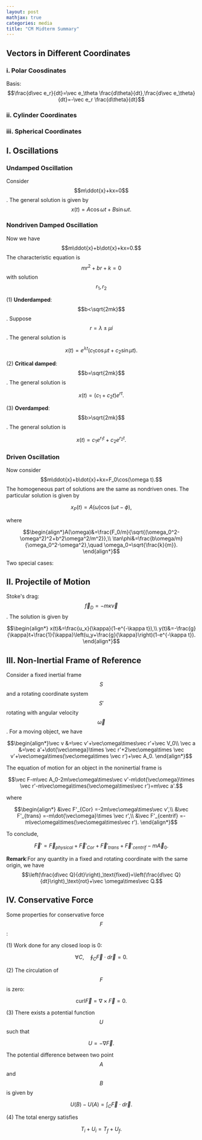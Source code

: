 ```yaml
---
layout: post
mathjax: true
categories: media
title: "CM Midterm Summary"
---
```

## Vectors in Different Coordinates
### i. Polar Coosdinates
Basis:
$$\frac{d\vec e_r}{dt}=\vec e_\theta \frac{d\theta}{dt},\frac{d\vec e_\theta}{dt}=-\vec e_r \frac{d\theta}{dt}$$
### ii. Cylinder Coordinates

### iii. Spherical Coordinates

## I. Oscillations
### Undamped Oscillation
Consider $$m\ddot{x}+kx=0$$. The general solution is given by 
$$x(t)=A\cos\omega t+B\sin\omega t.$$

### Nondriven Damped Oscillation
Now we have $$m\ddot{x}+b\dot{x}+kx=0.$$ The characteristic equation is $$mr^2+br+k=0$$ with solution $$r_1,r_2$$

(1) **Underdamped**: $$b<\sqrt{2mk}$$. Suppose $$r=\lambda\pm\mu i$$. The general solution is

$$x(t)=e^{\lambda t}(c_1\cos\mu t+c_2\sin\mu t).$$

(2) **Critical damped**: $$b=\sqrt{2mk}$$. The general solution is

$$x(t)=(c_1+c_2t)e^{rt}.$$

(3) **Overdamped**: $$b>\sqrt{2mk}$$. The general solution is

$$x(t)=c_1e^{r_1t}+c_2e^{r_2t}.$$

### Driven Oscillation
Now consider $$m\ddot{x}+b\dot{x}+kx=F_0\cos(\omega t).$$ The homogeneous part of solutions are the same as nondriven ones. The particular solution is given by

$$x_P(t)=A(\omega)\cos(\omega t-\phi),$$

where

$$\begin{align*}A(\omega)&=\frac{F_0/m}{\sqrt{(\omega_0^2-\omega^2)^2+b^2\omega^2/m^2}},\\
\tan\phi&=\frac{b\omega/m}{\omega_0^2-\omega^2},\quad \omega_0=\sqrt{\frac{k}{m}}.
\end{align*}$$

Two special cases:
####
## II. Projectile of Motion
Stoke's drag: $$\vec f_D=-m\kappa\vec v $$. The solution is given by

$$\begin{align*}
x(t)&=\frac{u_x}{\kappa}(1-e^{-\kappa t}),\\
y(t)&=-\frac{g}{\kappa}t+\frac{1}{\kappa}\left(u_y+\frac{g}{\kappa}\right)(1-e^{-\kappa t}).
\end{align*}$$

## III. Non-Inertial Frame of Reference
Consider a fixed inertial frame $$S$$ and a rotating coordinate system $$S'$$ rotating with angular velocity $$\vec\omega$$. For a moving object, we have

$$\begin{align*}\vec v &=\vec v'+\vec\omega\times\vec r'+\vec V_0\\
\vec a &=\vec a'+\dot{\vec\omega}\times \vec r'+2\vec\omega\times \vec v'+\vec\omega\times(\vec\omega\times \vec r')+\vec A_0.
\end{align*}$$

The equation of motion for an object in the noninertial frame is

$$\vec F-m\vec A_0-2m\vec\omega\times\vec v'-m\dot{\vec\omega}\times \vec r'-m\vec\omega\times(\vec\omega\times\vec r')=m\vec a'.$$

where

$$\begin{align*}
&\vec F'_{Cor} =-2m\vec\omega\times\vec v',\\
&\vec F'_{trans} =-m\dot{\vec\omega}\times \vec r',\\
&\vec F'_{centrif} =-m\vec\omega\times(\vec\omega\times\vec r').
\end{align*}$$

To conclude,

$$\vec F'=\vec F_{physical}+\vec F'_{Cor}+\vec F'_{trans}+\vec F'_{centrif}-m\vec A_0.$$

**Remark**:For any quantity in a fixed and rotating coordinate with the same origin, we have
$$\left(\frac{d\vec Q}{dt}\right)_\text{fixed}=\left(\frac{d\vec Q}{dt}\right)_\text{rot}+\vec \omega\times\vec Q.$$
## IV. Conservative Force
Some properties for conservative force $$F$$:

(1) Work done for any closed loop is 0:

$$\forall C,\quad \oint_C \vec F\cdot d\vec r=0.$$

(2) The circulation of $$F$$ is zero:

$$\text{curl}\vec F=\nabla\times\vec F=0.$$

(3) There exists a potential function $$U$$ such that

$$U=-\nabla\vec F.$$

The potential difference between two point $$A$$ and $$B$$ is given by

$$U(B)-U(A)=\int_C \vec F\cdot d\vec r.$$

(4) The total energy satisfies

$$T_i+U_i=T_f+U_f.$$
